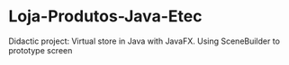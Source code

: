 # Loja-Produtos-Java-Etec
Didactic project: Virtual store in Java with JavaFX. Using SceneBuilder to prototype screen

